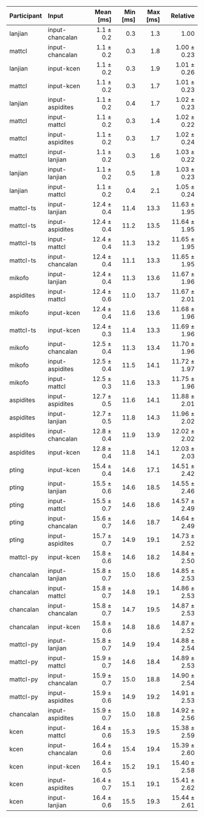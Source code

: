 | Participant | Input | Mean [ms] | Min [ms] | Max [ms] | Relative |
|:---|:---|---:|---:|---:|---:|
| lanjian | input-chancalan | 1.1 ± 0.2 | 0.3 | 1.3 | 1.00 |
| mattcl | input-chancalan | 1.1 ± 0.2 | 0.3 | 1.8 | 1.00 ± 0.23 |
| lanjian | input-kcen | 1.1 ± 0.2 | 0.3 | 1.9 | 1.01 ± 0.26 |
| mattcl | input-kcen | 1.1 ± 0.2 | 0.3 | 1.7 | 1.01 ± 0.23 |
| lanjian | input-aspidites | 1.1 ± 0.2 | 0.4 | 1.7 | 1.02 ± 0.23 |
| mattcl | input-mattcl | 1.1 ± 0.2 | 0.3 | 1.4 | 1.02 ± 0.22 |
| mattcl | input-aspidites | 1.1 ± 0.2 | 0.3 | 1.7 | 1.02 ± 0.24 |
| mattcl | input-lanjian | 1.1 ± 0.2 | 0.3 | 1.6 | 1.03 ± 0.22 |
| lanjian | input-lanjian | 1.1 ± 0.2 | 0.5 | 1.8 | 1.03 ± 0.23 |
| lanjian | input-mattcl | 1.1 ± 0.2 | 0.4 | 2.1 | 1.05 ± 0.24 |
| mattcl-ts | input-lanjian | 12.4 ± 0.4 | 11.4 | 13.3 | 11.63 ± 1.95 |
| mattcl-ts | input-aspidites | 12.4 ± 0.4 | 11.2 | 13.5 | 11.64 ± 1.95 |
| mattcl-ts | input-mattcl | 12.4 ± 0.4 | 11.3 | 13.2 | 11.65 ± 1.95 |
| mattcl-ts | input-chancalan | 12.4 ± 0.4 | 11.1 | 13.3 | 11.65 ± 1.95 |
| mikofo | input-lanjian | 12.4 ± 0.4 | 11.3 | 13.6 | 11.67 ± 1.96 |
| aspidites | input-mattcl | 12.4 ± 0.6 | 11.0 | 13.7 | 11.67 ± 2.01 |
| mikofo | input-kcen | 12.4 ± 0.4 | 11.6 | 13.6 | 11.68 ± 1.96 |
| mattcl-ts | input-kcen | 12.4 ± 0.3 | 11.4 | 13.3 | 11.69 ± 1.96 |
| mikofo | input-chancalan | 12.5 ± 0.4 | 11.3 | 13.4 | 11.70 ± 1.96 |
| mikofo | input-aspidites | 12.5 ± 0.4 | 11.5 | 14.1 | 11.72 ± 1.97 |
| mikofo | input-mattcl | 12.5 ± 0.3 | 11.6 | 13.3 | 11.75 ± 1.96 |
| aspidites | input-aspidites | 12.7 ± 0.5 | 11.6 | 14.1 | 11.88 ± 2.01 |
| aspidites | input-lanjian | 12.7 ± 0.5 | 11.8 | 14.3 | 11.96 ± 2.02 |
| aspidites | input-chancalan | 12.8 ± 0.4 | 11.9 | 13.9 | 12.02 ± 2.02 |
| aspidites | input-kcen | 12.8 ± 0.4 | 11.8 | 14.1 | 12.03 ± 2.03 |
| pting | input-kcen | 15.4 ± 0.4 | 14.6 | 17.1 | 14.51 ± 2.42 |
| pting | input-lanjian | 15.5 ± 0.6 | 14.6 | 18.5 | 14.55 ± 2.46 |
| pting | input-mattcl | 15.5 ± 0.7 | 14.6 | 18.6 | 14.57 ± 2.49 |
| pting | input-chancalan | 15.6 ± 0.7 | 14.6 | 18.7 | 14.64 ± 2.49 |
| pting | input-aspidites | 15.7 ± 0.7 | 14.9 | 19.1 | 14.73 ± 2.52 |
| mattcl-py | input-kcen | 15.8 ± 0.6 | 14.6 | 18.2 | 14.84 ± 2.50 |
| chancalan | input-lanjian | 15.8 ± 0.7 | 15.0 | 18.6 | 14.85 ± 2.53 |
| chancalan | input-mattcl | 15.8 ± 0.7 | 14.8 | 19.1 | 14.86 ± 2.53 |
| chancalan | input-chancalan | 15.8 ± 0.7 | 14.7 | 19.5 | 14.87 ± 2.53 |
| chancalan | input-kcen | 15.8 ± 0.6 | 14.8 | 18.6 | 14.87 ± 2.52 |
| mattcl-py | input-lanjian | 15.8 ± 0.7 | 14.9 | 19.4 | 14.88 ± 2.54 |
| mattcl-py | input-mattcl | 15.9 ± 0.7 | 14.6 | 18.4 | 14.89 ± 2.53 |
| mattcl-py | input-chancalan | 15.9 ± 0.7 | 15.0 | 18.8 | 14.90 ± 2.54 |
| mattcl-py | input-aspidites | 15.9 ± 0.6 | 14.9 | 19.2 | 14.91 ± 2.53 |
| chancalan | input-aspidites | 15.9 ± 0.7 | 15.0 | 18.8 | 14.92 ± 2.56 |
| kcen | input-mattcl | 16.4 ± 0.6 | 15.3 | 19.5 | 15.38 ± 2.59 |
| kcen | input-chancalan | 16.4 ± 0.6 | 15.4 | 19.4 | 15.39 ± 2.60 |
| kcen | input-kcen | 16.4 ± 0.5 | 15.2 | 19.1 | 15.40 ± 2.58 |
| kcen | input-aspidites | 16.4 ± 0.7 | 15.1 | 19.1 | 15.41 ± 2.62 |
| kcen | input-lanjian | 16.4 ± 0.6 | 15.5 | 19.3 | 15.44 ± 2.61 |
